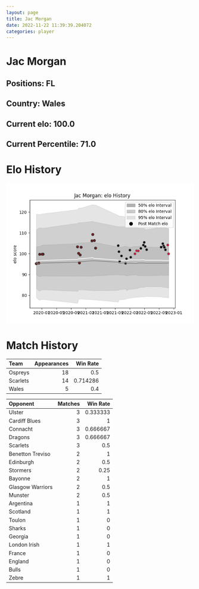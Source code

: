 ```yaml
---  
layout: page  
title: Jac Morgan  
date: 2022-11-22 11:39:39.204072  
categories: player  
---
```

# Jac Morgan

## Positions: FL

## Country: Wales

## Current elo: 100.0

## Current Percentile: 71.0

# Elo History


![elo history](history_JacMorgan.png)
# Match History


| Team     |   Appearances |   Win Rate |
|:---------|--------------:|-----------:|
| Ospreys  |            18 |   0.5      |
| Scarlets |            14 |   0.714286 |
| Wales    |             5 |   0.4      |

| Opponent         |   Matches |   Win Rate |
|:-----------------|----------:|-----------:|
| Ulster           |         3 |   0.333333 |
| Cardiff Blues    |         3 |   1        |
| Connacht         |         3 |   0.666667 |
| Dragons          |         3 |   0.666667 |
| Scarlets         |         3 |   0.5      |
| Benetton Treviso |         2 |   1        |
| Edinburgh        |         2 |   0.5      |
| Stormers         |         2 |   0.25     |
| Bayonne          |         2 |   1        |
| Glasgow Warriors |         2 |   0.5      |
| Munster          |         2 |   0.5      |
| Argentina        |         1 |   1        |
| Scotland         |         1 |   1        |
| Toulon           |         1 |   0        |
| Sharks           |         1 |   0        |
| Georgia          |         1 |   0        |
| London Irish     |         1 |   1        |
| France           |         1 |   0        |
| England          |         1 |   0        |
| Bulls            |         1 |   0        |
| Zebre            |         1 |   1        |
